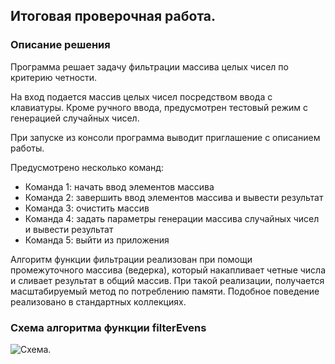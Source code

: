 ## Итоговая проверочная работа.

### Описание решения

Программа решает задачу фильтрации массива целых чисел по критерию четности.

На вход подается массив целых чисел посредством ввода с клавиатуры. Кроме ручного ввода, предусмотрен тестовый режим с генерацией случайных чисел.

При запуске из консоли программа выводит приглашение с описанием работы.

Предусмотрено несколько команд:
 - Команда 1: начать ввод элементов массива
 - Команда 2: завершить ввод элементов массива и вывести результат
 - Команда 3: очистить массив
 - Команда 4: задать параметры генерации массива случайных чисел и вывести результат
 - Команда 5: выйти из приложения

Алгоритм функции фильтрации реализован при помощи промежуточного массива (ведерка), который накапливает четные числа и сливает результат в общий массив. При такой реализации, получается масштабируемый метод по потреблению памяти. Подобное поведение реализовано в стандартных коллекциях.

### Схема алгоритма функции filterEvens
![Схема](https://raw.githubusercontent.com/lanamalygina/ItogTest/master/algorithm-schema.drawio.svg "Схема алгоритма").